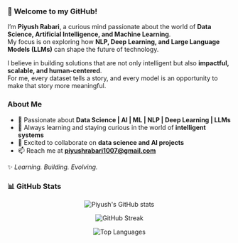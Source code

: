 ### 👋 Welcome to my GitHub!  

I’m **Piyush Rabari**, a curious mind passionate about the world of **Data Science, Artificial Intelligence, and Machine Learning**.  
My focus is on exploring how **NLP, Deep Learning, and Large Language Models (LLMs)** can shape the future of technology.  

I believe in building solutions that are not only intelligent but also **impactful, scalable, and human-centered**.  
For me, every dataset tells a story, and every model is an opportunity to make that story more meaningful.  


###  About Me  


- 🔭 Passionate about  **Data Science | AI | ML | NLP | Deep Learning | LLMs** 
- 🌱 Always learning and staying curious in the world of **intelligent systems**  
- 🤝 Excited to collaborate on **data science and AI projects**     
- 📫 Reach me at **[piyushrabari1007@gmail.com](mailto:piyushrabari1007@gmail.com)**   


✨ *Learning. Building. Evolving.*  

### 📊 GitHub Stats
<p align="center">
  <img src="https://github-readme-stats.vercel.app/api?username=piyushrabari1007&show_icons=true&theme=radical" alt="Piyush's GitHub stats" />
</p>

<p align="center">
  <img src="https://streak-stats.demolab.com?user=piyushrabari1007&theme=radical" alt="GitHub Streak" />
</p>

<p align="center">
  <img src="https://github-readme-stats.vercel.app/api/top-langs/?username=piyushrabari1007&layout=compact&theme=radical" alt="Top Languages" />
</p>



